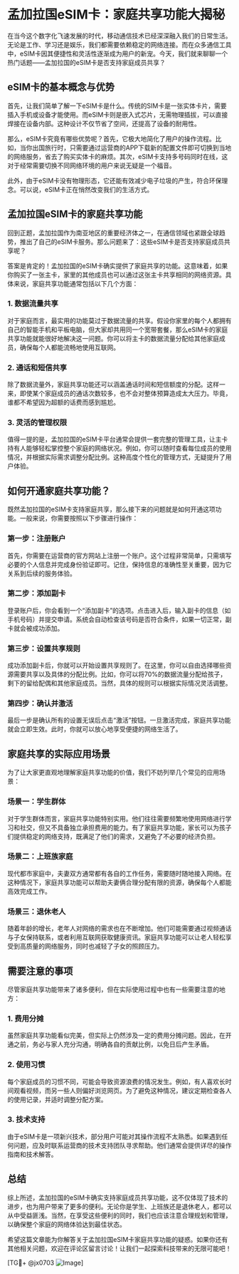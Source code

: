 # 孟加拉国eSIM卡：家庭共享功能大揭秘

在当今这个数字化飞速发展的时代，移动通信技术已经深深融入我们的日常生活。无论是工作、学习还是娱乐，我们都需要依赖稳定的网络连接。而在众多通信工具中，eSIM卡因其便捷性和灵活性逐渐成为用户的新宠。今天，我们就来聊聊一个热门话题——孟加拉国的eSIM卡是否支持家庭成员共享？

## eSIM卡的基本概念与优势

首先，让我们简单了解一下eSIM卡是什么。传统的SIM卡是一张实体卡片，需要插入手机或设备才能使用。而eSIM卡则是嵌入式芯片，无需物理插拔，可以直接焊接在设备内部。这种设计不仅节省了空间，还提高了设备的耐用性。

那么，eSIM卡究竟有哪些优势呢？首先，它极大地简化了用户的操作流程。比如，当你出国旅行时，只需要通过运营商的APP下载新的配置文件即可切换到当地的网络服务，省去了购买实体卡的麻烦。其次，eSIM卡支持多号码同时在线，这对于经常需要切换不同网络环境的用户来说无疑是一个福音。

此外，由于eSIM卡没有物理形态，它还能有效减少电子垃圾的产生，符合环保理念。可以说，eSIM卡正在悄然改变我们的生活方式。

## 孟加拉国eSIM卡的家庭共享功能

回到正题，孟加拉国作为南亚地区的重要经济体之一，在通信领域也紧跟全球趋势，推出了自己的eSIM卡服务。那么问题来了：这些eSIM卡是否支持家庭成员共享呢？

答案是肯定的！孟加拉国的eSIM卡确实提供了家庭共享的功能。这意味着，如果你购买了一张主卡，家里的其他成员也可以通过这张主卡共享相同的网络资源。具体来说，家庭共享功能通常包括以下几个方面：

### 1. 数据流量共享
对于家庭而言，最实用的功能莫过于数据流量的共享。假设你家里的每个人都拥有自己的智能手机和平板电脑，但大家却共用同一个宽带套餐，那么eSIM卡的家庭共享功能就能很好地解决这一问题。你可以将主卡的数据流量分配给其他家庭成员，确保每个人都能流畅地使用互联网。

### 2. 通话和短信共享
除了数据流量外，家庭共享功能还可以涵盖通话时间和短信额度的分配。这样一来，即使某个家庭成员的通话次数较多，也不会对整体预算造成太大压力。毕竟，谁都不希望因为超额的话费而感到尴尬。

### 3. 灵活的管理权限
值得一提的是，孟加拉国的eSIM卡平台通常会提供一套完整的管理工具，让主卡持有人能够轻松掌控整个家庭的网络状况。例如，你可以随时查看每位成员的使用情况，并根据实际需求调整分配比例。这种高度个性化的管理方式，无疑提升了用户体验。

## 如何开通家庭共享功能？

既然孟加拉国的eSIM卡支持家庭共享，那么接下来的问题就是如何开通这项功能。一般来说，你需要按照以下步骤进行操作：

### 第一步：注册账户
首先，你需要在运营商的官方网站上注册一个账户。这个过程非常简单，只需填写必要的个人信息并完成身份验证即可。记住，保持信息的准确性至关重要，因为它关系到后续的服务体验。

### 第二步：添加副卡
登录账户后，你会看到一个“添加副卡”的选项。点击进入后，输入副卡的信息（如手机号码）并提交申请。系统会自动检查该号码是否符合条件，如果一切正常，副卡就会被成功添加。

### 第三步：设置共享规则
成功添加副卡后，你就可以开始设置共享规则了。在这里，你可以自由选择哪些资源需要共享以及具体的分配比例。比如，你可以将70%的数据流量分配给孩子，剩下的留给配偶和其他家庭成员。当然，具体的规则可以根据实际情况灵活调整。

### 第四步：确认并激活
最后一步是确认所有的设置无误后点击“激活”按钮。一旦激活完成，家庭共享功能就会立即生效。此时，你就可以放心地享受便捷的网络生活了。

## 家庭共享的实际应用场景

为了让大家更直观地理解家庭共享功能的价值，我们不妨列举几个常见的应用场景：

### 场景一：学生群体
对于学生群体而言，家庭共享功能特别实用。他们往往需要频繁地使用网络进行学习和社交，但又不具备独立承担费用的能力。有了家庭共享功能，家长可以为孩子们提供稳定的网络支持，既满足了他们的需求，又避免了不必要的经济负担。

### 场景二：上班族家庭
现代都市家庭中，夫妻双方通常都有各自的工作任务，需要随时随地接入网络。在这种情况下，家庭共享功能可以帮助夫妻俩合理分配有限的资源，确保每个人都能高效完成工作。

### 场景三：退休老人
随着年龄的增长，老年人对网络的需求也在不断增加。他们可能需要通过视频通话与子女保持联系，或者利用互联网获取健康资讯。家庭共享功能可以让老人轻松享受到高质量的网络服务，同时也减轻了子女的照顾压力。

## 需要注意的事项

尽管家庭共享功能带来了诸多便利，但在实际使用过程中也有一些需要注意的地方：

### 1. 费用分摊
虽然家庭共享功能看似完美，但实际上仍然涉及一定的费用分摊问题。因此，在开通之前，务必与家人充分沟通，明确各自的贡献比例，以免日后产生矛盾。

### 2. 使用习惯
每个家庭成员的习惯不同，可能会导致资源浪费的情况发生。例如，有人喜欢长时间观看视频，而另一些人则偏好浏览网页。为了避免这种情况，建议定期检查各人的使用记录，并适时调整分配方案。

### 3. 技术支持
由于eSIM卡是一项新兴技术，部分用户可能对其操作流程不太熟悉。如果遇到任何问题，应及时联系运营商的技术支持团队寻求帮助。他们通常会提供详尽的操作指南和技术解答。

## 总结

综上所述，孟加拉国的eSIM卡确实支持家庭成员共享功能，这不仅体现了技术的进步，也为用户带来了更多的便利。无论你是学生、上班族还是退休老人，都可以从中受益匪浅。当然，在享受这些便利的同时，我们也应该注意合理规划和管理，以确保整个家庭的网络体验达到最佳状态。

希望这篇文章能为你解答关于孟加拉国eSIM卡家庭共享功能的疑惑。如果你还有其他相关问题，欢迎在评论区留言讨论！让我们一起探索科技带来的无限可能吧！

[TG💪+ @jx0703 ![Image](https://github.com/user-attachments/assets/dbca1d08-cadb-493c-b0ec-ad6f7a83f270)]